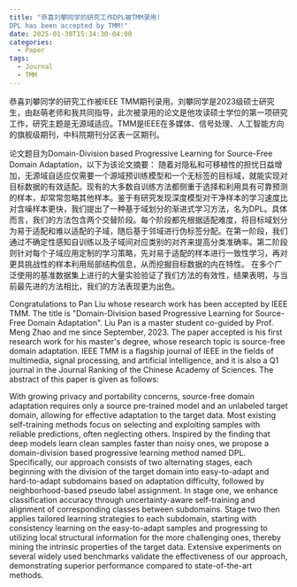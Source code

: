 ```yaml
---
title: "恭喜刘攀同学的研究工作DPL被TMM录用!
DPL has been accepted by TMM!"
date: 2025-01-30T15:34:30-04:00
categories:
  - Paper
tags:
  - Journal
  - TMM
---
```


恭喜刘攀同学的研究工作被IEEE TMM期刊录用。刘攀同学是2023级硕士研究生，由赵萌老师和我共同指导，此次被录用的论文是他攻读硕士学位的第一项研究工作，研究主题是无源域适应。TMM是IEEE在多媒体、信号处理、人工智能方向的旗舰级期刊，中科院期刊分区表一区期刊。

论文题目为Domain-Division based Progressive Learning for Source-Free Domain Adaptation，以下为该论文摘要：
随着对隐私和可移植性的担忧日益增加，无源域自适应仅需要一个源域预训练模型和一个无标签的目标域，就能实现对目标数据的有效适配。现有的大多数自训练方法都侧重于选择和利用具有可靠预测的样本，却常常忽略其他样本。鉴于有研究发现深度模型对干净样本的学习速度比对含噪样本更快，我们提出了一种基于域划分的渐进式学习方法，名为DPL。具体而言，我们的方法包含两个交替阶段。每个阶段都先根据适配难度，将目标域划分为易于适配和难以适配的子域，随后基于邻域进行伪标签分配。在第一阶段，我们通过不确定性感知自训练以及子域间对应类别的对齐来提高分类准确率。第二阶段则针对每个子域应用定制的学习策略，先对易于适配的样本进行一致性学习，再对更具挑战性的样本利用局部结构信息，从而挖掘目标数据的内在特性。
在多个广泛使用的基准数据集上进行的大量实验验证了我们方法的有效性，结果表明，与当前最先进的方法相比，我们的方法表现更为出色。 

Congratulations to Pan Liu whose research work has been accepted by IEEE TMM. The title is "Domain-Division based Progressive Learning for Source-Free Domain Adaptation". Liu Pan is a master student co-guided by Prof. Meng Zhao and me since September, 2023. The paper accepted is his first research work for his master's degree, whose research topic is source-free domain adaptation. IEEE TMM is a flagship journal of IEEE in the fields of multimedia, signal processing, and artificial intelligence, and it is also a Q1 journal in the Journal Ranking of the Chinese Academy of Sciences. The abstract of this paper is given as follows:

With growing privacy and portability concerns, source-free domain adaptation requires only a source pre-trained model and an unlabeled target domain, allowing for effective adaptation to the target data. Most existing self-training methods focus on selecting and exploiting samples with reliable predictions, often neglecting others. Inspired by the finding that deep models learn clean samples faster than noisy ones, we propose a domain-division based progressive learning method named DPL. Specifically, our approach consists of two alternating stages, each beginning with the division of the target domain into easy-to-adapt and hard-to-adapt subdomains based on adaptation difficulty, followed by neighborhood-based pseudo label assignment. In stage one, we enhance classification accuracy through uncertainty-aware self-training and alignment of corresponding classes between subdomains. Stage two then applies tailored learning strategies to each subdomain, starting with consistency learning on the easy-to-adapt samples and progressing to utilizing local structural information for the more challenging ones, thereby mining the intrinsic properties of the target data. Extensive experiments on several widely used benchmarks validate the effectiveness of our approach, demonstrating superior performance compared to state-of-the-art methods.
